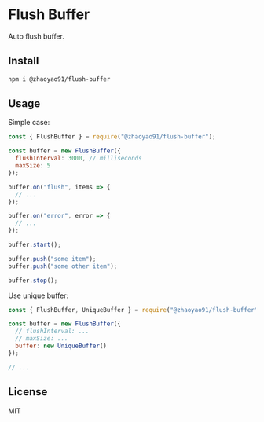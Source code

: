 # Flush Buffer

Auto flush buffer.

## Install

```bash
npm i @zhaoyao91/flush-buffer
```

## Usage

Simple case:

```js
const { FlushBuffer } = require("@zhaoyao91/flush-buffer");

const buffer = new FlushBuffer({
  flushInterval: 3000, // milliseconds
  maxSize: 5
});

buffer.on("flush", items => {
  // ...
});

buffer.on("error", error => {
  // ...
});

buffer.start();

buffer.push("some item");
buffer.push("some other item");

buffer.stop();
```

Use unique buffer:

```js
const { FlushBuffer, UniqueBuffer } = require("@zhaoyao91/flush-buffer");

const buffer = new FlushBuffer({
  // flushInterval: ...
  // maxSize: ...
  buffer: new UniqueBuffer()
});

// ...
```

## License

MIT
